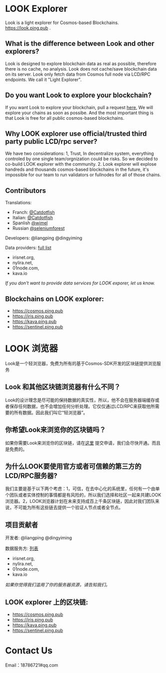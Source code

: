 # LOOK Explorer

Look is a light explorer for Cosmos-based Blockchains.  https://look.ping.pub .

## What is the difference between Look and other explorers? 

Look is designed to explore blockchain data as real as possible, therefore there is no cache, no analysis. Look does not cache/save blockchain data on its server. Look only fetch data from Cosmos full node via LCD/RPC endpoints. We call it "Light Explorer".

## Do you want Look to explore your blockchain?

If you want Look to explore your blockchain, pull a request [here](https://github.com/liangping/look/issues), We will explore your chains as soon as possibe. And the most important thing is that Look is free for all public cosmos-based blockchains.

## Why LOOK explorer use official/trusted third party public LCD/rpc server? 

We have two considerations: 1, Trust, In decentralize system, everything controled by one single team/orgnization could be risks. So we decided to co-build LOOK explorer with the community. 2. Look explorer will explose handreds and thousands cosmos-based blockchains in the future, it's impossible for our team to run validators or fullnodes for all of those chains.

## Contributors

Translations:
* Franch: [@Catdotfish](https://github.com/Catdotfish)
* Italian: [@Catdotfish](https://github.com/Catdotfish)
* Spanlish [@wimel](https://github.com/wimel)
* Russian [@seleniumforest](https://github.com/seleniumforest) 

Developers: @liangping @dingyiming

Data providers: [full list](https://github.com/ping-pub/look/blob/master/hosts.json)

* irisnet.org, 
* nylira.net, 
* 01node.com, 
* kava.io

*If you don't want to provide data services for LOOK exporer, let us know.*

## Blockchains on LOOK explorer:
* https://cosmos.ping.pub
* https://iris.ping.pub
* https://kava.ping.pub
* https://sentinel.ping.pub

# LOOK 浏览器

Look是一个轻浏览器，免费为所有的基于Cosmos-SDK开发的区块链提供浏览服务

## Look 和其他区块链浏览器有什么不同？

Look的设计理念是尽可能的保持数据的真实性，所以，他不会在服务器端缓存或者保存任何数据，也不会增加任何分析处理。它仅仅通过LCD/RPC来获取他所需要的所有数据。因此我们叫它“轻浏览器”。

## 你希望Look来浏览你的区块链吗？

如果你需要Look来浏览你的区块链，请在[这里](https://github.com/liangping/look/issues) 提交申请，我们会尽快开通。而且是免费的。

## 为什么LOOK要使用官方或者可信赖的第三方的LCD/RPC服务器? 

我们主要是基于以下两个考虑：1，可信，在去中心化的系统里，任何有一个由单个团队或者实体控制的事情都是有风险的，所以我们选择和社区一起来共建LOOK浏览器。2，LOOK浏览器计划在未来支持成百上千条区块链，因此对我们团队来说，不可能为所有这些链去提供一个验证人节点或者全节点。

## 项目贡献者

开发者: @liangping @dingyiming

数据服务方: [列表](https://github.com/ping-pub/look/blob/master/hosts.json)

* irisnet.org, 
* nylira.net, 
* 01node.com, 
* kava.io

*如果你觉得我们滥用了你的服务器资源，请告知我们。*

## LOOK explorer 上的区块链:
* https://cosmos.ping.pub
* https://iris.ping.pub
* https://kava.ping.pub
* https://sentinel.ping.pub

# Contact Us
Email：18786721#qq.com
